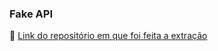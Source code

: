 ### Fake API  
🔗 [Link do repositório em que foi feita a extração](https://github.com/JeffersonAlmir/Disciplina-PWeb1/tree/main/conversor_csv_in_json)

